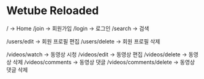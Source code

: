 # Wetube Reloaded

<!-- golbal router -->
/ → Home
/join → 회원가입
/login → 로그인
/search → 검색

<!-- user router -->
/users/edit → 회원 프로필 편집
/users/delete → 회원 프로필 삭제

<!-- video router -->
/videos/watch → 동영상 시청
/videos/edit → 동영상 편집
/videos/delete → 동영상 삭제
/videos/comments → 동영상 댓글 
/videos/comments/delete → 동영상 댓글 삭제

